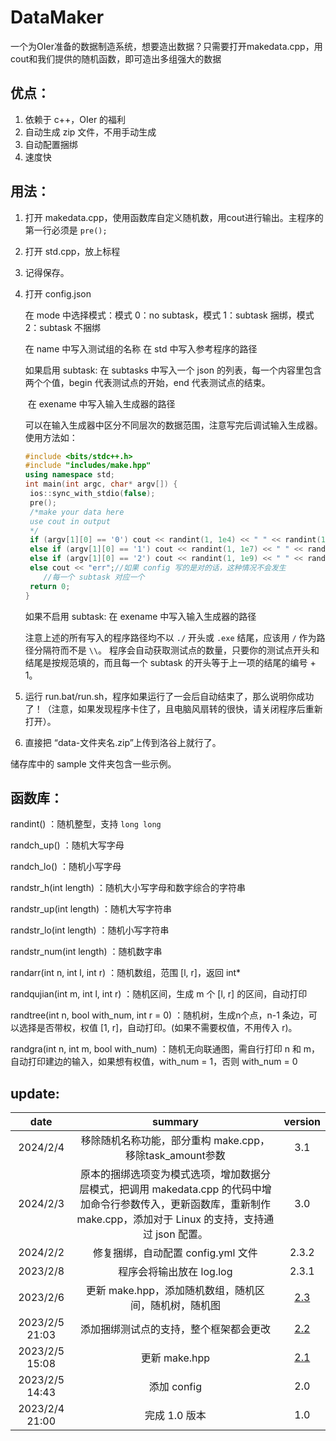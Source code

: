 # DataMaker

一个为OIer准备的数据制造系统，想要造出数据？只需要打开makedata.cpp，用cout和我们提供的随机函数，即可造出多组强大的数据

## 优点：

1. 依赖于 c++，OIer 的福利
2. 自动生成 zip 文件，不用手动生成
3. 自动配置捆绑
4. 速度快

## 用法：

1. 打开 makedata.cpp，使用函数库自定义随机数，用cout进行输出。主程序的第一行必须是 `pre();`

2. 打开 std.cpp，放上标程

3. 记得保存。

4. 打开 config.json

   在 mode 中选择模式：模式 0：no subtask，模式 1：subtask 捆绑，模式 2：subtask 不捆绑

   在 name 中写入测试组的名称
   在 std 中写入参考程序的路径

   如果启用 subtask:
       在 subtasks 中写入一个 json 的列表，每一个内容里包含两个个值，begin 代表测试点的开始，end 代表测试点的结束。

   ​	在 exename 中写入输入生成器的路径

   ​	可以在输入生成器中区分不同层次的数据范围，注意写完后调试输入生成器。使用方法如：

   ```cpp
   #include <bits/stdc++.h>
   #include "includes/make.hpp"
   using namespace std;
   int main(int argc, char* argv[]) {
   	ios::sync_with_stdio(false);
   	pre();
   	/*make your data here
   	use cout in output
   	*/
   	if (argv[1][0] == '0') cout << randint(1, 1e4) << " " << randint(1, 1e4);//第一种情况
   	else if (argv[1][0] == '1') cout << randint(1, 1e7) << " " << randint(1, 1e7);//第二种
   	else if (argv[1][0] == '2') cout << randint(1, 1e9) << " " << randint(1, 1e9);//第三种
   	else cout << "err";//如果 config 写的是对的话，这种情况不会发生
       //每一个 subtask 对应一个
   	return 0;
   }
   
   ```

   

   如果不启用 subtask:
       在 exename 中写入输入生成器的路径

   注意上述的所有写入的程序路径均不以 `./` 开头或 `.exe` 结尾，应该用 `/` 作为路径分隔符而不是 `\\`。
   程序会自动获取测试点的数量，只要你的测试点开头和结尾是按规范填的，而且每一个 subtask 的开头等于上一项的结尾的编号 + 1。

5. 运行 run.bat/run.sh，程序如果运行了一会后自动结束了，那么说明你成功了！（注意，如果发现程序卡住了，且电脑风扇转的很快，请关闭程序后重新打开）。

6. 直接把 “data-文件夹名.zip”上传到洛谷上就行了。

储存库中的 sample 文件夹包含一些示例。

## 函数库：

randint() ：随机整型，支持 `long long`

randch_up() ：随机大写字母

randch_lo() ：随机小写字母

randstr_h(int length) ：随机大小写字母和数字综合的字符串

randstr_up(int length) ：随机大写字符串

randstr_lo(int length) ：随机小写字符串

randstr_num(int length) ：随机数字串

randarr(int n, int l, int r) ：随机数组，范围 [l, r]，返回 int*

randqujian(int m, int l, int r) ：随机区间，生成 m 个 [l, r] 的区间，自动打印

randtree(int n, bool with_num, int r = 0) ：随机树，生成n个点，n-1 条边，可以选择是否带权，权值 [1, r]，自动打印。(如果不需要权值，不用传入 r)。

randgra(int n, int m, bool with_num) ：随机无向联通图，需自行打印 n 和 m，自动打印建边的输入，如果想有权值，with_num = 1，否则 with_num = 0

## update:

| date |   summary   |   version   |
| :--------------: | :---: | :---: |
| 2024/2/4 | 移除随机名称功能，部分重构 make.cpp，移除task_amount参数 | 3.1 |
| 2024/2/3 | 原本的捆绑选项变为模式选项，增加数据分层模式，把调用 makedata.cpp 的代码中增加命令行参数传入，更新函数库，重新制作 make.cpp，添加对于 Linux 的支持，支持通过 json 配置。 | 3.0 |
| 2024/2/2 | 修复捆绑，自动配置 config.yml 文件 | 2.3.2 |
| 2023/2/8 | 程序会将输出放在 log.log | 2.3.1 |
| 2023/2/6 | 更新 make.hpp，添加随机数组，随机区间，随机树，随机图 | [2.3](https://github.com/ZhongTianrui/DataMaker/releases/tag/2.3) |
| 2023/2/5 21:03 | 添加捆绑测试点的支持，整个框架都会更改 | [2.2](https://github.com/ZhongTianrui/DataMaker/releases/tag/v2.2) |
|      2023/2/5 15:08          | 更新 make.hpp | [2.1](https://github.com/ZhongTianrui/DataMaker/releases/tag/v2.1) |
|        2023/2/5 14:43        | 添加 config | 2.0 |
|2023/2/4 21:00 |完成 1.0 版本|1.0|

